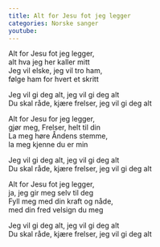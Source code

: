 ```yaml
---
title: Alt for Jesu fot jeg legger
categories: Norske sanger
youtube:  
---
```


Alt for Jesu fot jeg legger,  
alt hva jeg her kaller mitt  
Jeg vil elske, jeg vil tro ham,  
følge ham for hvert et skritt

Jeg vil gi deg alt, jeg vil gi deg alt  
Du skal råde, kjære frelser, jeg vil gi deg alt

Alt for Jesu for jeg legger,  
gjør meg, Frelser, helt til din  
La meg høre Åndens stemme,  
la meg kjenne du er min

Jeg vil gi deg alt, jeg vil gi deg alt  
Du skal råde, kjære frelser, jeg vil gi deg alt

Alt for Jesu fot jeg legger,  
ja, jeg gir meg selv til deg  
Fyll meg med din kraft og nåde,  
med din fred velsign du meg

Jeg vil gi deg alt, jeg vil gi deg alt  
Du skal råde, kjære frelser, jeg vil gi deg alt
